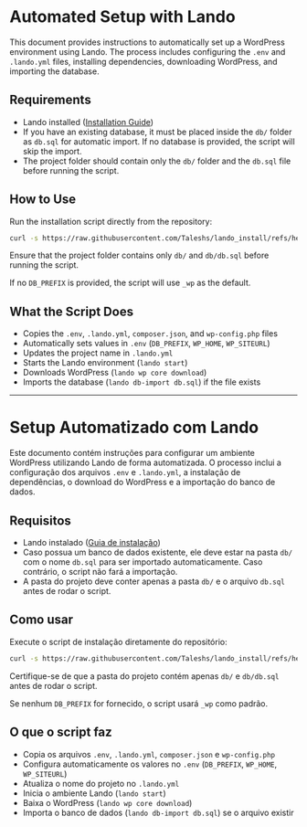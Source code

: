 # Automated Setup with Lando

This document provides instructions to automatically set up a WordPress environment using Lando. The process includes configuring the `.env` and `.lando.yml` files, installing dependencies, downloading WordPress, and importing the database.

## Requirements

- Lando installed ([Installation Guide](https://docs.lando.dev/getting-started/installation.html))
- If you have an existing database, it must be placed inside the `db/` folder as `db.sql` for automatic import. If no database is provided, the script will skip the import.
- The project folder should contain only the `db/` folder and the `db.sql` file before running the script.

## How to Use

Run the installation script directly from the repository:
```sh
curl -s https://raw.githubusercontent.com/Taleshs/lando_install/refs/heads/main/install.sh | bash -s _wp
```

Ensure that the project folder contains only `db/` and `db/db.sql` before running the script.

If no `DB_PREFIX` is provided, the script will use `_wp` as the default.

## What the Script Does

- Copies the `.env`, `.lando.yml`, `composer.json`, and `wp-config.php` files
- Automatically sets values in `.env` (`DB_PREFIX`, `WP_HOME`, `WP_SITEURL`)
- Updates the project name in `.lando.yml`
- Starts the Lando environment (`lando start`)
- Downloads WordPress (`lando wp core download`)
- Imports the database (`lando db-import db.sql`) if the file exists

---

# Setup Automatizado com Lando

Este documento contém instruções para configurar um ambiente WordPress utilizando Lando de forma automatizada. O processo inclui a configuração dos arquivos `.env` e `.lando.yml`, a instalação de dependências, o download do WordPress e a importação do banco de dados.

## Requisitos

- Lando instalado ([Guia de instalação](https://docs.lando.dev/getting-started/installation.html))
- Caso possua um banco de dados existente, ele deve estar na pasta `db/` com o nome `db.sql` para ser importado automaticamente. Caso contrário, o script não fará a importação.
- A pasta do projeto deve conter apenas a pasta `db/` e o arquivo `db.sql` antes de rodar o script.

## Como usar

Execute o script de instalação diretamente do repositório:
```sh
curl -s https://raw.githubusercontent.com/Taleshs/lando_install/refs/heads/main/install.sh | bash -s _wp
```

Certifique-se de que a pasta do projeto contém apenas `db/` e `db/db.sql` antes de rodar o script.

Se nenhum `DB_PREFIX` for fornecido, o script usará `_wp` como padrão.

## O que o script faz

- Copia os arquivos `.env`, `.lando.yml`, `composer.json` e `wp-config.php`
- Configura automaticamente os valores no `.env` (`DB_PREFIX`, `WP_HOME`, `WP_SITEURL`)
- Atualiza o nome do projeto no `.lando.yml`
- Inicia o ambiente Lando (`lando start`)
- Baixa o WordPress (`lando wp core download`)
- Importa o banco de dados (`lando db-import db.sql`) se o arquivo existir
